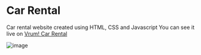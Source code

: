 # Car Rental
 Car rental website created using HTML, CSS and Javascript
You can see it live on [Vrum! Car Rental](https://pedrowerkhaizer.github.io/Car-Rental/)

![image](https://github.com/pedrowerkhaizer/Car-Rental/assets/42971669/3ace81d4-dc72-4bc1-95ae-49bdbafae15a)
